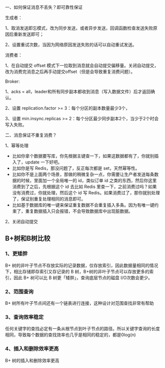 一、如何保证消息不丢失？即可靠性保证

生成者：

1、取消发送即忘模式，改为同步发送，或者异步发送，回调函数检查发送失败原因后重新发送即可；

2、设置重试次数，当因为网络原因发送失败的话可以自动重试发送。

消费者：

1、在自动提交 offset 模式下一拉取到消息就会自动提交偏移量。关闭自动提交，改为消费完消息之后再手动提交offset（但是会导致重复消费问题）。

Broker:

1、acks = all，leader和所有同步副本都收到消息（写入数据文件）后才返回确认。

2、设置 replication.factor >= 3：每个分区的副本数量最少3个，

3、设置 min.insync.replicas >= 2：每个分区最少同步副本2个，当少于2个时会写入失败。

二、消息保证不重复消费？

1、幂等处理

- 比如你拿个数据要写库，你先根据主键查一下，如果这数据都有了，你就别插入了，update 一下好吧。
- 比如你是写 Redis，那没问题了，反正每次都是 set，天然幂等性。
- 比如你不是上面两个场景，那做的稍微复杂一点，你需要让生产者发送每条数据的时候，里面加一个全局唯一的 id，类似订单 id 之类的东西，然后你这里消费到了之后，先根据这个 id 去比如 Redis 里查一下，之前消费过吗？如果没有消费过，你就处理，然后这个 id 写 Redis。如果消费过了，那你就别处理了，保证别重复处理相同的消息即可。
- 比如基于数据库的唯一键来保证重复数据不会重复插入多条。因为有唯一键约束了，重复数据插入只会报错，不会导致数据库中出现脏数据。

2、关闭自动提交



## B+树和B树比较

### 1、更矮胖

B+ 树的非叶子节点不存放实际的记录数据，仅存放索引，因此数据量相同的情况下，相比存储即存索引又存记录的 B 树，B+树的非叶子节点可以存放更多的索引，因此 B+ 树可以比 B 树更「矮胖」，查询底层节点的磁盘 I/O次数会更少。

### 2、范围查询

B+ 树所有叶子节点间还有一个链表进行连接，这种设计对范围查找非常有帮助

### 3、查询效率稳定

任何关键字的查找必定有一条从根节点到叶子节点的路径。所以关键字查询的长度相同，导致每个数据的查找效率也几乎是相同的稳定的，都是0log(n)

### 4、插入和删除效率更高

B+ 树的插入和删除效率更高